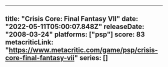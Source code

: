 
---
title: "Crisis Core: Final Fantasy VII"
date: "2022-05-11T05:00:07.848Z"
releaseDate: "2008-03-24"
platforms: ["psp"]
score: 83
metacriticLink: "https://www.metacritic.com/game/psp/crisis-core-final-fantasy-vii"
series: []
---
